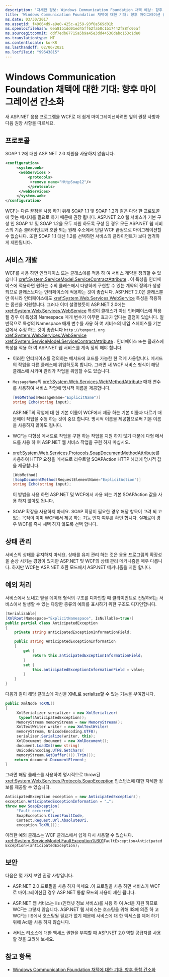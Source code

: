 ```yaml
---
description: '자세한 정보: Windows Communication Foundation 채택 예상: 향후 마이그레이션 간소화'
title: 'Windows Communication Foundation 채택에 대한 기대: 향후 마이그레이션 간소화'
ms.date: 03/30/2017
ms.assetid: f49664d9-e9e0-425c-a259-93f0a569d01b
ms.openlocfilehash: 6ea81b1dd01ed45ff62fa50c1b17442f88fc05af
ms.sourcegitcommit: ddf7edb67715a5b9a45e3dd44536dabc153c1de0
ms.translationtype: MT
ms.contentlocale: ko-KR
ms.lasthandoff: 02/06/2021
ms.locfileid: "99643815"
---
```

# <a name="anticipating-adopting-the-windows-communication-foundation-easing-future-migration"></a>Windows Communication Foundation 채택에 대한 기대: 향후 마이그레이션 간소화

새 ASP.NET 응용 프로그램을 WCF로 더 쉽게 마이그레이션하려면 앞의 권장 사항과 다음 권장 사항을 따르세요.  
  
## <a name="protocols"></a>프로토콜  

 SOAP 1.2에 대한 ASP.NET 2.0 지원을 사용하지 않습니다.  
  
```xml  
<configuration>  
     <system.web>  
      <webServices >  
          <protocols>  
           <remove name="HttpSoap12"/>  
          </protocols>
      </webServices>  
     </system.web>
</configuration>  
```  
  
 WCF는 다른 끝점을 사용 하기 위해 SOAP 1.1 및 SOAP 1.2과 같은 다양 한 프로토콜에 맞는 메시지를 필요로 하기 때문에 권장 됩니다. ASP.NET 2.0 웹 서비스가 기본 구성 인 SOAP 1.1 및 SOAP 1.2을 모두 지원 하도록 구성 된 경우 모든 ASP.NET 웹 서비스의 기존 클라이언트와 호환 되는 원래 주소에서 단일 WCF 끝점으로 마이그레이션할 수 없습니다. 또한 SOAP 1.1 대신 1.2를 선택하면 서비스의 클라이언트가 보다 엄격하게 제한됩니다.  
  
## <a name="service-development"></a>서비스 개발  

 WCF를 사용 하면 인터페이스 또는 클래스에를 적용 하 여 서비스 계약을 정의할 수 있습니다 <xref:System.ServiceModel.ServiceContractAttribute> . 이 특성을 인터페이스에 적용하면 원하는 수의 클래스에서 다양하게 구현할 수 있는 계약의 정의가 생성되므로 클래스보다는 인터페이스에 적용하는 것이 좋습니다. ASP.NET 2.0은 클래스뿐만 아니라 인터페이스에도 <xref:System.Web.Services.WebService> 특성을 적용하는 옵션을 지원합니다. 그러나 이미 설명했듯이 ASP.NET 2.0에는 <xref:System.Web.Services.WebService> 특성이 클래스가 아닌 인터페이스에 적용될 경우 이 특성의 Namespace 매개 변수가 아무런 효과가 없다는 결점이 있습니다. 일반적으로 특성의 Namespace 매개 변수를 사용 하 여 서비스의 네임 스페이스를 기본값에서 수정 하는 것이 좋습니다 `http://tempuri.org` <xref:System.Web.Services.WebService> <xref:System.ServiceModel.ServiceContractAttribute> . 인터페이스 또는 클래스에 특성을 적용 하 여 ASP.NET 웹 서비스를 계속 정의 해야 합니다.  
  
- 이러한 인터페이스를 정의하는 메서드에 코드를 가능한 한 적게 사용합니다. 메서드의 작업을 다른 클래스에 위임하도록 합니다. 그러면 새 WCF 서비스 형식이 해당 클래스에 시키며 관리가 작업을 위임할 수도 있습니다.  
  
- `MessageName`의 <xref:System.Web.Services.WebMethodAttribute> 매개 변수를 사용하여 서비스 작업에 명시적 이름을 제공합니다.  
  
    ```csharp  
    [WebMethod(MessageName="ExplicitName")]  
    string Echo(string input);  
    ```  
  
     ASP.NET의 작업에 대 한 기본 이름이 WCF에서 제공 하는 기본 이름과 다르기 때문에이 작업을 수행 하는 것이 중요 합니다. 명시적 이름을 제공함으로써 기본 이름을 사용하지 않아도 됩니다.  
  
- WCF는 다형성 메서드로 작업을 구현 하는 작업을 지원 하지 않기 때문에 다형 메서드를 사용 하 여 ASP.NET 웹 서비스 작업을 구현 하지 마십시오.  
  
- <xref:System.Web.Services.Protocols.SoapDocumentMethodAttribute>를 사용하여 HTTP 요청을 메서드로 라우트할 SOAPAction HTTP 헤더에 명시적 값을 제공합니다.  
  
    ```csharp  
    [WebMethod]  
    [SoapDocumentMethod(RequestElementName="ExplicitAction")]  
    string Echo(string input);  
    ```  
  
     이 방법을 사용 하면 ASP.NET 및 WCF에서 사용 되는 기본 SOAPAction 값을 사용 하지 않아도 됩니다.  
  
- SOAP 확장을 사용하지 마세요. SOAP 확장이 필요한 경우 해당 항목이 고려 되 고 있는 목적이 이미 WCF에서 제공 하는 기능 인지 여부를 확인 합니다. 실제로이 경우 WCF를 즉시 채택 하지 않도록 선택 합니다.  
  
## <a name="state-management"></a>상태 관리  

 서비스의 상태를 유지하지 마세요. 상태를 유지 관리 하는 것은 응용 프로그램의 확장성을 손상 시키는 경향이 있지만 ASP.NET 및 WCF의 상태 관리 메커니즘은 매우 다릅니다. 하지만 WCF는 ASP.NET 호환 모드에서 ASP.NET 메커니즘을 지원 합니다.  
  
## <a name="exception-handling"></a>예외 처리  

 서비스에서 보내고 받을 데이터 형식의 구조를 디자인할 때 클라이언트로 전달하려는 서비스에서 발생할 수 있는 다양한 종류의 예외를 표시하기 위한 구조도 디자인합니다.  
  
```csharp  
[Serializable]  
[XmlRoot(Namespace="ExplicitNamespace", IsNullable=true)]  
public partial class AnticipatedException
{
    private string anticipatedExceptionInformationField;  

    public string AnticipatedExceptionInformation
    {  
        get {
            return this.anticipatedExceptionInformationField;  
        }  
        set {  
            this.anticipatedExceptionInformationField = value;  
        }  
    }  
}  
```  
  
 다음과 같이 해당 클래스에 자신을 XML로 serialize할 수 있는 기능을 부여합니다.  
  
```csharp  
public XmlNode ToXML()  
{  
     XmlSerializer serializer = new XmlSerializer(  
      typeof(AnticipatedException));  
     MemoryStream memoryStream = new MemoryStream();  
     XmlTextWriter writer = new XmlTextWriter(  
     memoryStream, UnicodeEncoding.UTF8);  
     serializer.Serialize(writer, this);  
     XmlDocument document = new XmlDocument();  
     document.LoadXml(new string(  
     UnicodeEncoding.UTF8.GetChars(  
     memoryStream.GetBuffer())).Trim());  
    return document.DocumentElement;  
}  
```  
  
 그러면 해당 클래스를 사용하여 명시적으로 throw된 <xref:System.Web.Services.Protocols.SoapException> 인스턴스에 대한 자세한 정보를 제공할 수 있습니다.  
  
```csharp  
AnticipatedException exception = new AnticipatedException();  
exception.AnticipatedExceptionInformation = "…";  
throw new SoapException(  
     "Fault occurred",  
     SoapException.ClientFaultCode,  
     Context.Request.Url.AbsoluteUri,  
     exception.ToXML());  
```  
  
 이러한 예외 클래스는 WCF 클래스에서 쉽게 다시 사용할 수 있습니다. <xref:System.ServiceModel.FaultException%601>`FaultException<AnticipatedException>(anticipatedException);`  
  
## <a name="security"></a>보안  

 다음은 몇 가지 보안 권장 사항입니다.  
  
- ASP.NET 2.0 프로필을 사용 하지 마세요 .이 프로필을 사용 하면 서비스가 WCF로 마이그레이션된 경우 ASP.NET 통합 모드의 사용이 제한 됩니다.  
  
- ASP.NET 웹 서비스는 iis (인터넷 정보 서비스)를 사용 하 여 Acl을 지원 하므로 WCF는 그렇지 않습니다. ASP.NET 웹 서비스는 호스팅을 위해 IIS에 의존 하 고 WCF는 IIS에서 호스팅될 필요가 없기 때문에 서비스에 대 한 액세스를 제어 하기 위해 Acl을 사용 하지 않습니다.  
  
- 서비스 리소스에 대한 액세스 권한을 부여할 때 ASP.NET 2.0 역할 공급자를 사용할 것을 고려해 보세요.  
  
## <a name="see-also"></a>참고 항목

- [Windows Communication Foundation 채택에 대한 기대: 향후 통합 간소화](anticipating-adopting-the-wcf-easing-future-integration.md)
